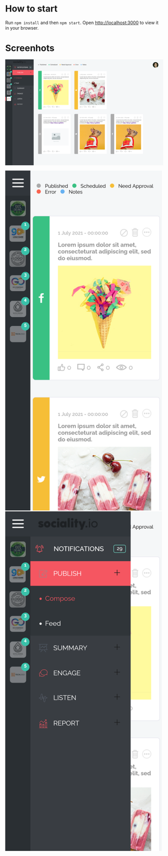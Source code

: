 # How to start

Run `npm install` and then `npm start`.
Open [http://localhost:3000](http://localhost:3000) to view it in your browser.

# Screenhots
<img src="docs/screenshots/screenshot1.png">

<img src="docs/screenshots/screenshot2.png" width="500">   <img src="docs/screenshots/screenshot3.png" width="500">
